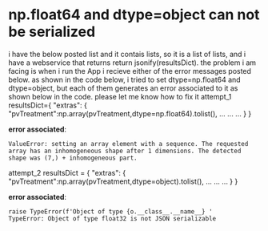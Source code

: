 
# np.float64 and dtype=object can not be serialized

i have the below posted list and it contais lists, so it is a list of lists, and i have a webservice that returns return jsonify(resultsDict). the problem i am facing is when i run the App i recieve either of the error messages posted below.
as shown in the code below, i tried to set dtype=np.float64 and dtype=object, but each of them generates an error associated to it as shown below in the code.
please let me know how to fix it
attempt_1
resultsDict={
    "extras": {
        "pvTreatment":np.array(pvTreatment,dtype=np.float64).tolist(),
        ...
        ...
        ...
    }
}
    
**error associated**:

    ValueError: setting an array element with a sequence. The requested array has an inhomogeneous shape after 1 dimensions. The detected shape was (7,) + inhomogeneous part.

attempt_2
resultsDict = {
    "extras": {
        "pvTreatment":np.array(pvTreatment,dtype=object).tolist(),
        ...
        ...
        ...
    }
}   
    
**error associated**:

    raise TypeError(f'Object of type {o.__class__.__name__} '
    TypeError: Object of type float32 is not JSON serializable


        